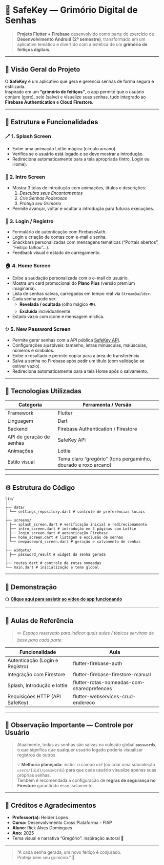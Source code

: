 # 🔮 SafeKey — Grimório Digital de Senhas

> **Projeto Flutter + Firebase** desenvolvido como parte do exercício de **Desenvolvimento Android (2º semestre)**, transformado em um aplicativo temático e divertido com a estética de um **grimório de feitiços digitais**.

---

## 🧭 Visão Geral do Projeto

O **SafeKey** é um aplicativo que gera e gerencia senhas de forma segura e estilizada.  
Inspirado em um **“grimório de feitiços”**, o app permite que o usuário conjure (gere), sele (salve) e visualize suas senhas, tudo integrado ao **Firebase Authentication** e **Cloud Firestore**.

---

## 🧩 Estrutura e Funcionalidades

### 🪄 **1. Splash Screen**

- Exibe uma animação Lottie mágica (círculo arcano).
- Verifica se o usuário está logado e se deve mostrar a introdução.
- Redireciona automaticamente para a tela apropriada (Intro, Login ou Home).

### 📜 **2. Intro Screen**

- Mostra 3 telas de introdução com animações, títulos e descrições:
  1. _Descubra seus Encantamentos_
  2. _Crie Senhas Poderosas_
  3. _Proteja seu Grimório_
- Permite avançar, voltar e ocultar a introdução para futuras execuções.

### 🔐 **3. Login / Registro**

- Formulário de autenticação com FirebaseAuth.
- Login e criação de contas com e-mail e senha.
- Snackbars personalizadas com mensagens temáticas (“Portais abertos”, “Feitiço falhou”…).
- Feedback visual e estado de carregamento.

### 🏠 **4. Home Screen**

- Exibe a saudação personalizada com o e-mail do usuário.
- Mostra um card promocional do **Plano Plus** (versão premium imaginária).
- Lista de senhas salvas, carregadas em tempo real via `StreamBuilder`.
- Cada senha pode ser:
  - **Revelada / ocultada** (olho mágico 👁️).
  - **Excluída** individualmente.
- Estado vazio com ícone e mensagem mística.

### ✨ **5. New Password Screen**

- Permite gerar senhas com a API pública [SafeKey API](https://safekey-api-a1bd9aa97953.herokuapp.com/docs/).
- Configurações ajustáveis: tamanho, letras minúsculas, maiúsculas, números e símbolos.
- Exibe o resultado e permite copiar para a área de transferência.
- Salva a senha no Firebase após pedir um título (com validação se estiver vazio).
- Redireciona automaticamente para a tela Home após o salvamento.

---

## 🧠 Tecnologias Utilizadas

| Categoria                | Ferramenta / Versão                                            |
| ------------------------ | -------------------------------------------------------------- |
| Framework                | Flutter                                                        |
| Linguagem                | Dart                                                           |
| Backend                  | Firebase Authentication / Firestore                            |
| API de geração de senhas | SafeKey API                                                    |
| Animações                | Lottie                                                         |
| Estilo visual            | Tema claro “gregório” (tons pergaminho, dourado e roxo arcano) |

---

## ⚙️ Estrutura do Código

```
lib/
│
├── data/
│ └── settings_repository.dart # controle de preferências locais
│
├── screens/
│ ├── splash_screen.dart # verificação inicial e redirecionamento
│ ├── intro_screen.dart # introdução em 3 páginas com Lottie
│ ├── login_screen.dart # autenticação Firebase
│ ├── home_screen.dart # listagem e exclusão de senhas
│ └── newpassword_screen.dart # geração e salvamento de senhas
|
├── widgets/
│ ├── password_result # widget da senha gerada
│
├── routes.dart # controle de rotas nomeadas
└── main.dart # inicialização e tema global
```

---

## 🎥 Demonstração

📺 **[Clique aqui para assistir ao vídeo do app funcionando](#)**

---

## 🏫 Aulas de Referência

> ✏️ _Espaço reservado para indicar quais aulas / tópicos serviram de base para cada parte:_

| Funcionalidade                  | Aula                                       |
| ------------------------------- | ------------------------------------------ |
| Autenticação (Login e Registro) | flutter-firebase-auth                      |
| Integração com Firestore        | flutter-firebase-firestore-manual          |
| Splash, Introdução e lottie     | flutter-rotas-nomeadas-com-sharedprefences |
| Requisições HTTP (API SafeKey)  | flutter-webservices-crud-endereco          |

---

## 🔐 Observação Importante — Controle por Usuário

> Atualmente, todas as senhas são salvas na coleção global **`passwords`**, o que significa que qualquer usuário logado poderia visualizar registros de outros.
>
> 💡 **Melhoria planejada:** incluir o campo `uid` (ou criar uma subcoleção `users/{uid}/passwords`) para que cada usuário visualize apenas suas próprias senhas.  
> Também é recomendada a configuração de **regras de segurança no Firestore** garantindo esse isolamento.

---

## 🌟 Créditos e Agradecimentos

- **Professor(a):** Heider Lopes
- **Curso:** Desenvolvimento Cross Plataforma - FIAP
- **Aluno:** Rick Alves Domingues
- **Ano:** 2025
- Tema visual e narrativa “Gregório”: inspiração autoral 🎨

---

> “A cada senha gerada, um novo feitiço é conjurado.  
> Proteja bem seu grimório.” 🔮
